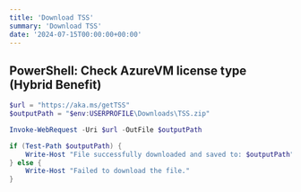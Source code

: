 ```yaml
---
title: 'Download TSS'
summary: 'Download TSS'
date: '2024-07-15T00:00:00+00:00'
---
```


## PowerShell: Check AzureVM license type (Hybrid Benefit)

```powershell
$url = "https://aka.ms/getTSS"
$outputPath = "$env:USERPROFILE\Downloads\TSS.zip"

Invoke-WebRequest -Uri $url -OutFile $outputPath

if (Test-Path $outputPath) {
    Write-Host "File successfully downloaded and saved to: $outputPath"
} else {
    Write-Host "Failed to download the file."
}
```
